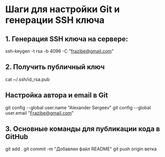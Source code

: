 # Шаги для настройки Git и генерации SSH ключа

## 1. Генерация SSH ключа на сервере:
ssh-keygen -t rsa -b 4096 -C "frazibe@gmail.com"
## 2. Получить публичный ключ
cat ~/.ssh/id_rsa.pub
## Настройка автора и email в Git
git config --global user.name "Alexander Sergeev"
git config --global user.email "Frazibe@gmail.com"
## 3. Основные команды для публикации кода в GitHub
git add .
git commit -m "Добавлен файл README"
git push origin ветка
